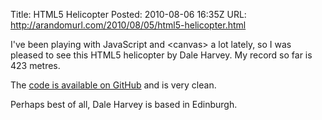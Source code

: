 Title: HTML5 Helicopter
Posted: 2010-08-06 16:35Z
URL: http://arandomurl.com/2010/08/05/html5-helicopter.html

I've been playing with JavaScript and &lt;canvas&gt; a lot lately, so I was pleased to see this HTML5 helicopter by Dale Harvey. My record so far is 423 metres.

The [code is available on GitHub][heli-source] and is very clean.

Perhaps best of all, Dale Harvey is based in Edinburgh.

  [heli-source]: http://github.com/daleharvey/helicopter